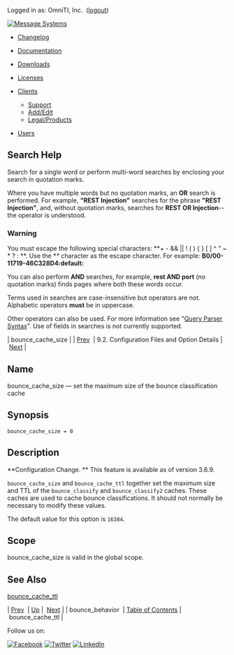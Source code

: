 Logged in as: OmniTI, Inc.  ([logout](https://support.messagesystems.com/logout.php))

[![Message Systems](https://support.messagesystems.com/images/ms-white205.png)](https://support.messagesystems.com/start.php) 

*   [Changelog](https://support.messagesystems.com/start.php?show=changelog)
*   [Documentation](https://support.messagesystems.com/docs/)
*   [Downloads](https://support.messagesystems.com/start.php)

*   [Licenses](https://support.messagesystems.com/license_summary.php)
*   <a href="">Clients</a>
    *   [Support](https://support.messagesystems.com/cs.php)
    *   [Add/Edit](https://support.messagesystems.com/edit_client.php)
    *   [Legal/Products](https://support.messagesystems.com/edit_products.php)
*   [Users](https://support.messagesystems.com/edit_customer.php)

## Search Help

Search for a single word or perform multi-word searches by enclosing your search in quotation marks.

Where you have multiple words but no quotation marks, an **OR** search is performed. For example, **"REST Injection"** searches for the phrase **"REST Injection"**, and, without quotation marks, searches for **REST OR Injection**--the operator is understood.

### Warning

You must escape the following special characters: **+ - && || ! ( ) { } [ ] ^ " ~ * ? : \**. Use the **\** character as the escape character. For example: **B0/00-11719-46C328D4\:default\:**

You can also perform **AND** searches, for example, **rest AND port** (no quotation marks) finds pages where both these words occur.

Terms used in searches are case-insensitive but operators are not. Alphabetic operators **must** be in uppercase.

Other operators can also be used. For more information see "[Query Parser Syntax](https://lucene.apache.org/core/old_versioned_docs/versions/3_0_0/queryparsersyntax.html)". Use of fields in searches is not currently supported.

| bounce_cache_size |
| [Prev](conf.ref.bounce_behavior.php)  | 9.2. Configuration Files and Option Details |  [Next](conf.ref.bounce_cache_ttl.php) |

<a name="conf.ref.bounce_cache_size"></a>
## Name

bounce_cache_size — set the maximum size of the bounce classification cache

## Synopsis

`bounce_cache_size = 0`

<a name="idp8385952"></a>
## Description

**Configuration Change. ** This feature is available as of version 3.6.9.

`bounce_cache_size` and `bounce_cache_ttl` together set the maximum size and TTL of the `bounce_classify` and `bounce_classify2` caches. These caches are used to cache bounce classifications. It should not normally be necessary to modify these values.

The default value for this option is `16384`.

<a name="idp8391584"></a>
## Scope

bounce_cache_size is valid in the global scope.

<a name="idp8393232"></a>
## See Also

[bounce_cache_ttl](conf.ref.bounce_cache_ttl.php "bounce_cache_ttl")

| [Prev](conf.ref.bounce_behavior.php)  | [Up](conf.ref.files.php) |  [Next](conf.ref.bounce_cache_ttl.php) |
| bounce_behavior  | [Table of Contents](index.php) |  bounce_cache_ttl |

Follow us on:

[![Facebook](https://support.messagesystems.com/images/icon-facebook.png)](http://www.facebook.com/messagesystems) [![Twitter](https://support.messagesystems.com/images/icon-twitter.png)](http://twitter.com/#!/MessageSystems) [![LinkedIn](https://support.messagesystems.com/images/icon-linkedin.png)](http://www.linkedin.com/company/message-systems)